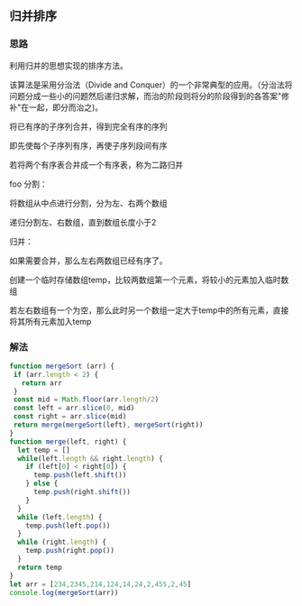 ## 归并排序
### 思路
利用归并的思想实现的排序方法。

该算法是采用分治法（Divide and Conquer）的一个非常典型的应用。（分治法将问题分成一些小的问题然后递归求解，而治的阶段则将分的阶段得到的各答案"修补"在一起，即分而治之)。

将已有序的子序列合并，得到完全有序的序列

即先使每个子序列有序，再使子序列段间有序

若将两个有序表合并成一个有序表，称为二路归并

foo
分割：

将数组从中点进行分割，分为左、右两个数组

递归分割左、右数组，直到数组长度小于2

归并：

如果需要合并，那么左右两数组已经有序了。

创建一个临时存储数组temp，比较两数组第一个元素，将较小的元素加入临时数组

若左右数组有一个为空，那么此时另一个数组一定大于temp中的所有元素，直接将其所有元素加入temp

### 解法
```javascript
function mergeSort (arr) {
 if (arr.length < 2) {
   return arr
 }
 const mid = Math.floor(arr.length/2) 
 const left = arr.slice(0, mid)
 const right = arr.slice(mid)
 return merge(mergeSort(left), mergeSort(right))
}
function merge(left, right) {
  let temp = []
  while(left.length && right.length) {
    if (left[0] < right[0]) {
      temp.push(left.shift())
    } else {
      temp.push(right.shift())
    }
  }
  while (left.length) {
    temp.push(left.pop())
  }
  while (right.length) {
    temp.push(right.pop())
  }
  return temp
}
let arr = [234,2345,214,124,14,24,2,455,2,45]
console.log(mergeSort(arr))

```